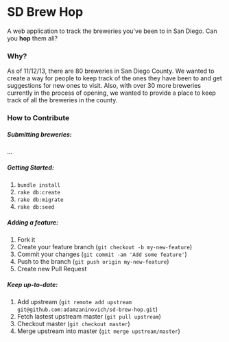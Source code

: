 # SD Brew Hop

A web application to track the breweries you've been to in San Diego.
Can you **hop** them all?

### Why?

As of 11/12/13, there are 80 breweries in San Diego County. We wanted to
create a way for people to keep track of the ones they have been to and
get suggestions for new ones to visit. Also, with over 30 more breweries
currently in the process of opening, we wanted to provide a place to
keep track of all the breweries in the county.

### How to Contribute
##### Submitting breweries:
...

##### Getting Started:
1. `bundle install`
2. `rake db:create`
3. `rake db:migrate`
4. `rake db:seed`

##### Adding a feature:
1. Fork it
2. Create your feature branch (`git checkout -b my-new-feature`)
3. Commit your changes (`git commit -am 'Add some feature'`)
4. Push to the branch (`git push origin my-new-feature`)
5. Create new Pull Request

##### Keep up-to-date:
1. Add upstream (`git remote add upstream git@github.com:adamzaninovich/sd-brew-hop.git`)
2. Fetch lastest upstream master (`git pull upstream`)
3. Checkout master (`git checkout master`)
4. Merge upstream into master (`git merge upstream/master`)

